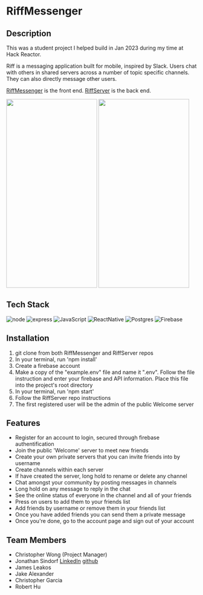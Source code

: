 # RiffMessenger

## Description
This was a student project I helped build in Jan 2023 during my time at Hack Reactor. 

Riff is a messaging application built for mobile, inspired by Slack. Users chat with others in shared servers across a number of topic specific channels. They can also directly message other users.

[RiffMessenger](https://github.com/jamesleakos/RiffMessenger) is the front end. 
[RiffServer](https://github.com/jamesleakos/RiffServer) is the back end.


<p float="left">
  <img src="https://user-images.githubusercontent.com/37193140/213892222-1e7017a4-b04a-4de1-b9c9-672c5da93c24.gif" width="240" height="500"/>
  <img src="https://user-images.githubusercontent.com/37193140/213892264-dd976a2a-108c-430a-b350-47b6586b5914.gif" width="240" height="500"/>
</p>

## Tech Stack
![node](https://img.shields.io/badge/Node.js-43853D?style=for-the-badge&logo=node.js&logoColor=white)
![express](https://img.shields.io/badge/Express.js-000000?style=for-the-badge&logo=express&logoColor=white)
![JavaScript](https://img.shields.io/badge/javascript-%23323330.svg?style=for-the-badge&logo=javascript&logoColor=%23F7DF1E)
![ReactNative](https://img.shields.io/badge/reactnative-%2320232a.svg?style=for-the-badge&logo=react&logoColor=%2361DAFB)
![Postgres](https://img.shields.io/badge/PostgreSQL-316192?style=for-the-badge&logo=postgresql&logoColor=white)
![Firebase](https://img.shields.io/badge/firebase-ffca28?style=for-the-badge&logo=firebase&logoColor=black)

## Installation
1. git clone from both RiffMessenger and RiffServer repos
1. In your terminal, run 'npm install'
1. Create a firebase account
1. Make a copy of the "example.env" file and name it ".env". Follow the file instruction and enter your firebase and API information. Place this file into the project's root directory
1. In your terminal, run 'npm start'
1. Follow the RiffServer repo instructions
1. The first registered user will be the admin of the public Welcome server

## Features
- Register for an account to login, secured through firebase authentification
- Join the public 'Welcome' server to meet new friends
- Create your own private servers that you can invite friends into by username
- Create channels within each server
- If have created the server, long hold to rename or delete any channel
- Chat amongst your community by posting messages in channels
- Long hold on any message to reply in the chat
- See the online status of everyone in the channel and all of your friends
- Press on users to add them to your friends list
- Add friends by username or remove them in your friends list
- Once you have added friends you can send them a private message
- Once you're done, go to the account page and sign out of your account

## Team Members
- Christopher Wong (Project Manager)
- Jonathan Sindorf [LinkedIn](https://www.linkedin.com/in/jonathan-sindorf-a6a646118/) [github](https://github.com/sindwarf)
- James Leakos
- Jake Alexander
- Christopher Garcia
- Robert Hu
